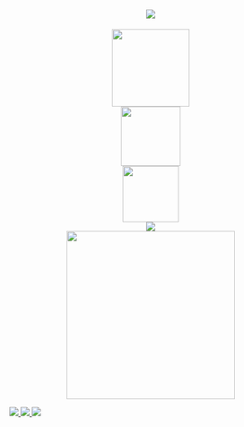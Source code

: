 <h1 align="center"> <a href="https://sunguoqi.com/"> <img src="https://readme-typing-svg.herokuapp.com/?lines=学而不思则罔!;思而不学则怠!;学无止境!&center=true&size=27"> </h1>

<div align="center"> <img height="138px" src="https://github-readme-streak-stats.herokuapp.com/?user=KingCode-01&theme=ambient-gradient" /> </div>


<div align="center"> <img height="106px" src="https://github-readme-stats.vercel.app/api?username=KingCode-01&hide_title=true&hide_border=true&show_icons=true&line_height=21&text_color=000&icon_color=000&bg_color=0,ea6161,ffc64d,fffc4d,52fa5a&theme=graywhite" /> </div>

<div align="center"> <img height="100px" src="https://github-readme-stats.vercel.app/api/top-langs/?username=KingCode-01&hide_title=true&hide_border=true&layout=compact&langs_count=6&text_color=000&icon_color=fff&bg_color=0,52fa5a,4dfcff,c64dff&theme=graywhite" /> </div>

<div align="center"> <img src="https://github-profile-trophy.vercel.app/?username=KingCode-01&theme=dracula&column=3&margin-w=15&margin-h=15" /> </div>

<div align="center"> <img height="300px" src="https://github-readme-activity-graph.vercel.app/graph?username=KingCode-01&theme=github-compact" /> </div>

<span > <img src="https://img.shields.io/badge/-HTML5-E34F26?style=flat-square&logo=html5&logoColor=white" /> <img src="https://img.shields.io/badge/-CSS3-1572B6?style=flat-square&logo=css3" /> <img src="https://img.shields.io/badge/-JavaScript-oringe?style=flat-square&logo=javascript" /> </span>
